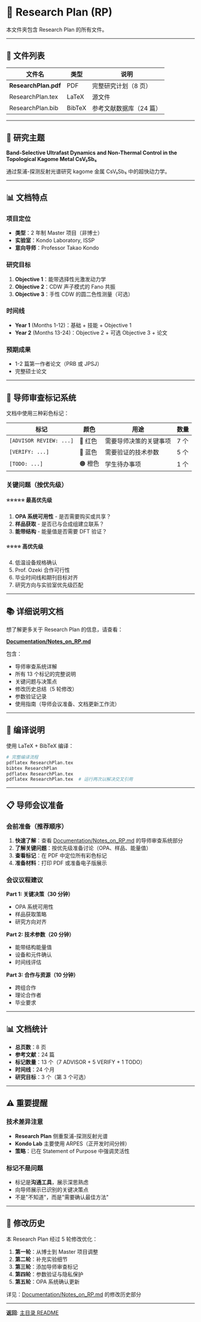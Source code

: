 # 🔬 Research Plan (RP)

本文件夹包含 Research Plan 的所有文件。

---

## 📄 文件列表

| 文件名 | 类型 | 说明 |
|--------|------|------|
| **ResearchPlan.pdf** | PDF | 完整研究计划（8 页） |
| ResearchPlan.tex | LaTeX | 源文件 |
| ResearchPlan.bib | BibTeX | 参考文献数据库（24 篇） |

---

## 🎯 研究主题

**Band-Selective Ultrafast Dynamics and Non-Thermal Control in the Topological Kagome Metal CsV₃Sb₅**

通过泵浦-探测反射光谱研究 kagome 金属 CsV₃Sb₅ 中的超快动力学。

---

## 📊 文档特点

### 项目定位
- **类型**：2 年制 Master 项目（非博士）
- **实验室**：Kondo Laboratory, ISSP
- **意向导师**：Professor Takao Kondo

### 研究目标
1. **Objective 1**：能带选择性光激发动力学
2. **Objective 2**：CDW 声子模式的 Fano 共振
3. **Objective 3**：手性 CDW 的圆二色性测量（可选）

### 时间线
- **Year 1** (Months 1-12)：基础 + 技能 + Objective 1
- **Year 2** (Months 13-24)：Objective 2 + 可选 Objective 3 + 论文

### 预期成果
- 1-2 篇第一作者论文（PRB 或 JPSJ）
- 完整硕士论文

---

## 🎨 导师审查标记系统

文档中使用三种彩色标记：

| 标记 | 颜色 | 用途 | 数量 |
|------|------|------|------|
| `[ADVISOR REVIEW: ...]` | 🔴 红色 | 需要导师决策的关键事项 | 7 个 |
| `[VERIFY: ...]` | 🔵 蓝色 | 需要验证的技术参数 | 5 个 |
| `[TODO: ...]` | 🟠 橙色 | 学生待办事项 | 1 个 |

### 关键问题（按优先级）

#### ⭐⭐⭐⭐⭐ 最高优先级
1. **OPA 系统可用性** - 是否需要购买或共享？
2. **样品获取** - 是否已与合成组建立联系？
3. **能带结构** - 能量值是否需要 DFT 验证？

#### ⭐⭐⭐⭐ 高优先级
4. 低温设备规格确认
5. Prof. Ozeki 合作可行性
6. 毕业时间线和期刊目标对齐
7. 研究方向与实验室优先级匹配

---

## 📚 详细说明文档

想了解更多关于 Research Plan 的信息，请查看：

**[Documentation/Notes_on_RP.md](../Documentation/Notes_on_RP.md)**

包含：
- 导师审查系统详解
- 所有 13 个标记的完整说明
- 关键问题与决策点
- 修改历史总结（5 轮修改）
- 参数验证记录
- 使用指南（导师会议准备、文档更新工作流）

---

## 🔧 编译说明

使用 LaTeX + BibTeX 编译：

```bash
# 完整编译流程
pdflatex ResearchPlan.tex
bibtex ResearchPlan
pdflatex ResearchPlan.tex
pdflatex ResearchPlan.tex  # 运行两次以解决交叉引用
```

---

## 📋 导师会议准备

### 会前准备（推荐顺序）

1. **快速了解**：查看 [Documentation/Notes_on_RP.md](../Documentation/Notes_on_RP.md) 的导师审查系统部分
2. **了解关键问题**：按优先级准备讨论（OPA、样品、能量值）
3. **查看标记**：在 PDF 中定位所有彩色标记
4. **准备材料**：打印 PDF 或准备电子版展示

### 会议议程建议

**Part 1: 关键决策（30 分钟）**
- OPA 系统可用性
- 样品获取策略
- 研究方向对齐

**Part 2: 技术参数（20 分钟）**
- 能带结构能量值
- 设备和元件确认
- 时间线评估

**Part 3: 合作与资源（10 分钟）**
- 跨组合作
- 理论合作者
- 毕业要求

---

## 📊 文档统计

- **总页数**：8 页
- **参考文献**：24 篇
- **标记数量**：13 个（7 ADVISOR + 5 VERIFY + 1 TODO）
- **时间线**：24 个月
- **研究目标**：3 个（第 3 个可选）

---

## ⚠️ 重要提醒

### 技术差异注意
- **Research Plan** 侧重泵浦-探测反射光谱
- **Kondo Lab** 主要使用 ARPES（正开发时间分辨）
- **策略**：已在 Statement of Purpose 中强调灵活性

### 标记不是问题
- 标记是**沟通工具**，展示深思熟虑
- 向导师展示已识别的关键决策点
- 不是"不知道"，而是"需要确认最佳方法"

---

## 🔄 修改历史

本 Research Plan 经过 5 轮修改优化：

1. **第一轮**：从博士到 Master 项目调整
2. **第二轮**：补充实验细节
3. **第三轮**：添加导师审查标记
4. **第四轮**：参数验证与隐私保护
5. **第五轮**：OPA 系统确认更新

详见：[Documentation/Notes_on_RP.md](../Documentation/Notes_on_RP.md) 的修改历史部分

---

**返回**: [主目录 README](../README.md)
